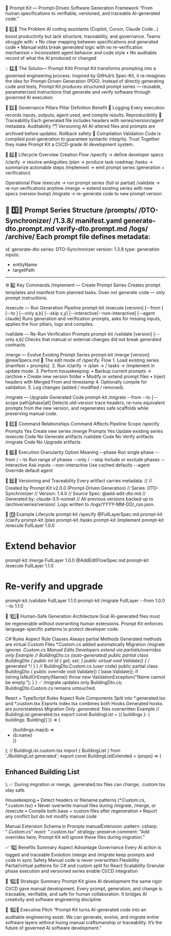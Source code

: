 🚀 Prompt Kit — Prompt-Driven Software Generation Framework
“From human specifications to verifiable, versioned, and traceable AI-generated code.”

🧩 1️⃣️⃣ The Problem
AI coding assistants (Copilot, Cursor, Claude Code…) boost productivity but lack structure, traceability, and governance.
Teams struggle with:
	• No clear mapping between specifications and generated code
	• Manual edits break generated logic with no re-verification mechanism
	• Inconsistent agent behavior and code style
	• No auditable record of what the AI produced or changed

💡 2️⃣️⃣ The Solutio— Prompt Kitit
Prompt Kit transforms prompting into a governed engineering process.
Inspired by GitHub’s Spec-Kit, it re-imagines the idea for Prompt-Driven Generation (PDG).
Instead of directly generating code and tests, Prompt Kit produces structured prompt series — reusable, parameterized instructions that generate and verify software through governed AI execution.

🧱 3️⃣️⃣ Governance Pillars
Pillar	Definition	Benefit
🧾 Logging	Every execution records inputs, outputs, agent used, and compile results.	Reproducibility
🔗 Traceability	Each generated file includes headers with series/version/agent metadata.	Auditability
🗂️ Versioning	All AI-altered files and prompts are archived before updates.	Rollback safety
🧱 Compilation Validation	Code is compiled post-generation to guarantee syntactic integrity.	Trust
Together they make Prompt Kit a CI/CD-grade AI development system.

🔄 4️⃣️⃣ Lifecycle Overview
Creation Flow
/specify   → define developer specs
/clarify   → resolve ambiguities
/plan     → produce task roadmap
/tasks    → summarize actionable steps
/implement → emit prompt series (generation + verification)

Operational Flow
/execute   → run prompt series (full or partial)
/validate  → re-run verifications anytime
/merge    → extend existing series with new specs (version bump)
/migrate  → re-generate code to new prompt version


🧠 5️⃣️⃣ Prompt Series Structure
/prompts/
  /DTO-Synchronizer/
     /1.3.8/
        manifest.yaml
        generate-dto.prompt.md
        verify-dto.prompt.md
/logs/
/archive/
Each prompt file defines metadata:
---
id: generate-dto
series: DTO-Synchronizer
version: 1.3.8
type: generation
inputs:
  - entityName
  - targetPath
---

⚙️ 6️⃣ Key Commands
/implement — Create Prompt Series
Creates prompt templates and manifest from planned tasks.
Does not generate code — only prompt instructions.

/execute — Run Generation Pipeline
prompt-kit /execute <series> [version]
  [--from <start>] [--to <end>] 
  [--only a,b] [--skip x,y] 
  [--interactive|--non-interactive] [--agent claude]
Runs generation and verification prompts, asks for missing inputs, applies the four pillars, logs and compiles.

/validate — Re-Run Verification Prompts
prompt-kit /validate <series> [version] [--only a,b]
Checks that manual or external changes did not break generated contracts.

/merge — Evolve Existing Prompt Series
prompt-kit /merge <series> [version] @newSpecs.md
🧠 The edit mode of /specify.
Flow
	1. Load existing series (manifest + prompts).
	2. Run /clarify → /plan → / tasks → /implement in update mode.
	3. Perform housekeeping:
• Backup current prompts → /archive
• Create new version folder
• Modify or extend prompt files
• Inject headers with Merged From and timestamp
	4. Optionally compile for validation.
	5. Log changes (added / modified / removed).

/migrate — Upgrade Generated Code
prompt-kit /migrate <series> --from <old> --to <new> [--scope path|phase|all]
Detects old-version trace headers, re-runs equivalent prompts from the new version, and regenerates safe scaffolds while preserving manual code.

🔁 7️⃣️⃣ Command Relationships
Command	Affects	Pipeline	Scope
/specify	Prompts	Yes	Create new series
/merge	Prompts	Yes	Update existing series
/execute	Code	No	Generate artifacts
/validate	Code	No	Verify artifacts
/migrate	Code	No	Upgrade artifacts

🧩 8️⃣️⃣ Execution Granularity
Option	Meaning
--phase	Run single phase
--from / --to	Run range of phases
--only / --skip	Include or exclude phases
--interactive	Ask inputs
--non-interactive	Use cached defaults
--agent	Override default agent

🧱 9️⃣️⃣ Versioning and Traceability
Every artifact carries metadata:
// <auto-generated>
// Created by Prompt Kit v2.0.0 (Prompt-Driven Generation)
// Series: DTO-Synchronizer
// Version: 1.4.0
// Source Spec: @add-edit-dto.md
// Generated by: claude-3.5-sonnet
// </auto-generated>
All previous versions backed up to /archive/series/version/.
Logs written to /logs/YYYY-MM-DD/<series>_run.json.

🧱 🔟 Example Lifecycle
prompt-kit /specify @FullLayerSpec.md
prompt-kit /clarify
prompt-kit /plan
prompt-kit /tasks
prompt-kit /implement
prompt-kit /execute FullLayer 1.0.0
# Extend behavior
prompt-kit /merge FullLayer 1.0.0 @AddEditFlowSpec.md
prompt-kit /execute FullLayer 1.1.0
# Re-verify and upgrade
prompt-kit /validate FullLayer 1.1.0
prompt-kit /migrate FullLayer --from 1.0.0 --to 1.1.0

🧭 11️⃣️⃣ Human-Safe Generation Architecture
Goal
AI-generated files must be regenerable without overwriting human extensions.
Prompt Kit enforces language-specific patterns to protect developer code.

C# Rules
Aspect	Rule
Classes	Always partial
Methods	Generated methods are virtual
Custom Files	*.Custom.cs added automatically
Migration	/migrate ignores *.Custom.cs
Manual Edits	Developers extend via partials/overrides only
Example
// BuildingDto.cs  (auto-generated)
public partial class BuildingDto
{
  public int Id { get; set; }
  public virtual void Validate() { /* generated */ }
}
// BuildingDto.Custom.cs  (user code)
public partial class BuildingDto
{
  public override void Validate()
  {
    base.Validate();
    if (string.IsNullOrEmpty(Name))
      throw new ValidationException("Name cannot be empty.");
  }
}
✅ /migrate updates only BuildingDto.cs; BuildingDto.Custom.cs remains untouched.

React + TypeScript Rules
Aspect	Rule
Components	Split into *.generated.tsx and *.custom.tsx
Exports	index.tsx combines both
Hooks	Generated hooks are pure/stateless
Migration	Only *.generated.* files overwritten
Example
// BuildingList.generated.tsx
export const BuildingList = ({ buildings }: { buildings: Building[] }) => (
  <ul>{buildings.map(b => <li key={b.id}>{b.name}</li>)}</ul>
);
// BuildingList.custom.tsx
import { BuildingList } from './BuildingList.generated';
export const BuildingListExtended = (props) => (
  <div className="p-4 border">
    <h2>Enhanced Building List</h2>
    <BuildingList {...props} />
  </div>
);
✅ During migration or merge, .generated.tsx files can change; .custom.tsx stay safe.

Housekeeping
	• Detect headers or filename patterns (*.Custom.cs, *.custom.tsx)
	• Never overwrite manual files during /migrate, /merge, or /execute
	• Compile both base + custom files after regeneration
	• Report any conflict but do not modify manual code

Manual Extension Schema in Prompts
manualExtension:
  pattern:
    csharp: "*.Custom.cs"
    react: "*.custom.tsx"
  strategy: preserve
  comment: "Add overrides here; Prompt Kit will ignore these files during migration."

✅ 12️⃣ Benefits Summary
Aspect	Advantage
Governance	Every AI action is logged and traceable
Evolution	/merge and /migrate keep prompts and code in sync
Safety	Manual code is never overwritten
Flexibility	Partial/virtual patterns for C# and custom split for React
Scalability	Granular phase execution and versioned series enable CI/CD integration

🔮 13️⃣️⃣ Strategic Summary
	Prompt Kit gives AI development the same rigor CI/CD gave manual development.
	Every prompt, generation, and change is traceable, verifiable, and safe for human collaboration.
It bridges AI creativity and software engineering discipline.

🧠 14️⃣️⃣ Executive Pitch
	“Prompt Kit turns AI-generated code into an auditable engineering asset.
	We can generate, evolve, and migrate entire software layers without losing manual craftsmanship or traceability.
	It’s the future of governed AI software development.”
